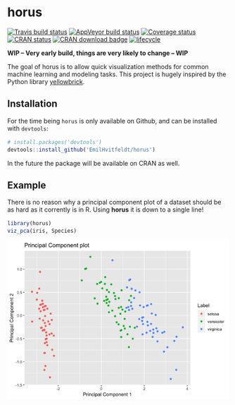 
<!-- README.md is generated from README.Rmd. Please edit that file -->

# horus

[![Travis build
status](https://travis-ci.org/EmilHvitfeldt/horus.svg?branch=master)](https://travis-ci.org/EmilHvitfeldt/horus)
[![AppVeyor build
status](https://ci.appveyor.com/api/projects/status/github/EmilHvitfeldt/horus?branch=master&svg=true)](https://ci.appveyor.com/project/EmilHvitfeldt/horus)
[![Coverage
status](https://codecov.io/gh/EmilHvitfeldt/horus/branch/master/graph/badge.svg)](https://codecov.io/github/EmilHvitfeldt/horus?branch=master)
[![CRAN
status](https://www.r-pkg.org/badges/version/horus)](https://cran.r-project.org/package=horus)
[![CRAN download
badge](http://cranlogs.r-pkg.org/badges/horus)](https://CRAN.R-project.org/package=horus)
[![lifecycle](https://img.shields.io/badge/lifecycle-experimental-orange.svg)](https://www.tidyverse.org/lifecycle/#experimental)

**WIP – Very early build, things are very likely to change – WIP**

The goal of horus is to allow quick visualization methods for common
machine learning and modeling tasks. This project is hugely inspired by
the Python library
[yellowbrick](https://github.com/DistrictDataLabs/yellowbrick).

## Installation

For the time being `horus` is only available on Github, and can be
installed with `devtools`:

``` r
# install.packages('devtools')
devtools::install_github('EmilHvitfeldt/horus')
```

In the future the package will be available on CRAN as well.

## Example

There is no reason why a principal component plot of a dataset should be
as hard as it corrently is in R. Using **horus** it is down to a single
line\!

``` r
library(horus)
viz_pca(iris, Species)
```

![](man/figures/README-unnamed-chunk-2-1.png)<!-- -->

